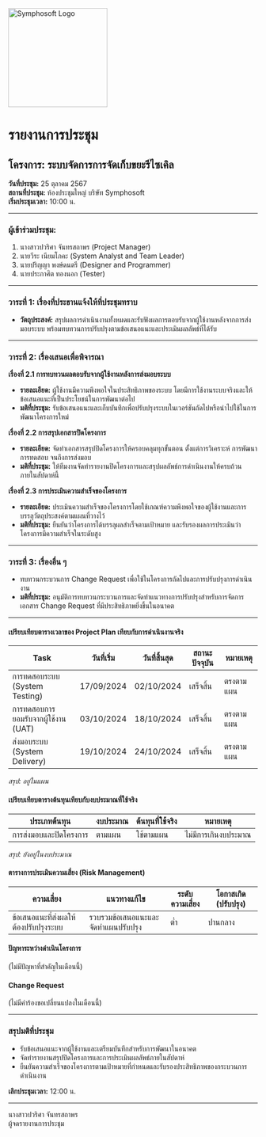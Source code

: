 <img src="https://www.symphosoft.com/logo/symphosoftLogo.png" alt="Symphosoft Logo" width="200"/>

# รายงานการประชุม

## โครงการ: ระบบจัดการการจัดเก็บขยะรีไซเคิล 
**วันที่ประชุม:** 25 ตุลาคม 2567  
**สถานที่ประชุม:** ห้องประชุมใหญ่ บริษัท Symphosoft  
**เริ่มประชุมเวลา:** 10:00 น.

---

### ผู้เข้าร่วมประชุม:
1. นางสาวปวริศา จันทรสถาพร (Project Manager)
2. นายวีระ เนียมโภคะ (System Analyst and Team Leader)
3. นายปริญญา พงษ์ดนตรี (Designer and Programmer)
4. นายประกาศิต ทองนอก (Tester)

---

### วาระที่ 1: เรื่องที่ประธานแจ้งให้ที่ประชุมทราบ
- **วัตถุประสงค์:** สรุปผลการดำเนินงานทั้งหมดและรับฟังผลการตอบรับจากผู้ใช้งานหลังจากการส่งมอบระบบ พร้อมทบทวนการปรับปรุงตามข้อเสนอแนะและประเมินผลลัพธ์ที่ได้รับ

---

### วาระที่ 2: เรื่องเสนอเพื่อพิจารณา

**เรื่องที่ 2.1 การทบทวนผลตอบรับจากผู้ใช้งานหลังการส่งมอบระบบ**  
- **รายละเอียด:** ผู้ใช้งานมีความพึงพอใจในประสิทธิภาพของระบบ โดยมีการใช้งานระบบจริงและให้ข้อเสนอแนะที่เป็นประโยชน์ในการพัฒนาต่อไป
- **มติที่ประชุม:** รับข้อเสนอแนะและเก็บบันทึกเพื่อปรับปรุงระบบในเวอร์ชันถัดไปหรือนำไปใช้ในการพัฒนาโครงการใหม่

**เรื่องที่ 2.2 การสรุปเอกสารปิดโครงการ**  
- **รายละเอียด:** จัดทำเอกสารสรุปปิดโครงการให้ครอบคลุมทุกขั้นตอน ตั้งแต่การวิเคราะห์ การพัฒนา การทดสอบ จนถึงการส่งมอบ
- **มติที่ประชุม:** ให้ทีมงานจัดทำรายงานปิดโครงการและสรุปผลลัพธ์การดำเนินงานให้ครบถ้วนภายในสัปดาห์นี้

**เรื่องที่ 2.3 การประเมินความสำเร็จของโครงการ**  
- **รายละเอียด:** ประเมินความสำเร็จของโครงการโดยใช้เกณฑ์ความพึงพอใจของผู้ใช้งานและการบรรลุวัตถุประสงค์ตามแผนที่วางไว้
- **มติที่ประชุม:** ยืนยันว่าโครงการได้บรรลุผลสำเร็จตามเป้าหมาย และรับรองผลการประเมินว่าโครงการมีความสำเร็จในระดับสูง

---

### วาระที่ 3: เรื่องอื่น ๆ  
- ทบทวนกระบวนการ Change Request เพื่อใช้ในโครงการถัดไปและการปรับปรุงการดำเนินงาน  
- **มติที่ประชุม:** อนุมัติการทบทวนกระบวนการและจัดทำแนวทางการปรับปรุงสำหรับการจัดการเอกสาร Change Request ที่มีประสิทธิภาพยิ่งขึ้นในอนาคต

---

#### เปรียบเทียบตารางเวลาของ Project Plan เทียบกับการดำเนินงานจริง
| Task | วันที่เริ่ม | วันที่สิ้นสุด | สถานะปัจจุบัน | หมายเหตุ |
|------|-------------|---------------|---------------|-----------|
| การทดสอบระบบ (System Testing) | 17/09/2024 | 02/10/2024 | เสร็จสิ้น | ตรงตามแผน |
| การทดสอบการยอมรับจากผู้ใช้งาน (UAT) | 03/10/2024 | 18/10/2024 | เสร็จสิ้น | ตรงตามแผน |
| ส่งมอบระบบ (System Delivery) | 19/10/2024 | 24/10/2024 | เสร็จสิ้น | ตรงตามแผน |  

*สรุป: อยู่ในแผน*

#### เปรียบเทียบตารางต้นทุนเทียบกับงบประมาณที่ใช้จริง
| ประเภทต้นทุน | งบประมาณ | ต้นทุนที่ใช้จริง | หมายเหตุ |
|---------------|----------|----------------|---------|
| การส่งมอบและปิดโครงการ | ตามแผน | ใช้ตามแผน | ไม่มีการเกินงบประมาณ |

*สรุป: ยังอยู่ในงบประมาณ*

#### ตารางการประเมินความเสี่ยง (Risk Management)
| ความเสี่ยง | แนวทางแก้ไข | ระดับความเสี่ยง | โอกาสเกิด (ปรับปรุง) |
|------------|-------------|-----------------|--------------------|
| ข้อเสนอแนะที่ส่งผลให้ต้องปรับปรุงระบบ | รวบรวมข้อเสนอแนะและจัดทำแผนปรับปรุง | ต่ำ | ปานกลาง |

#### ปัญหาระหว่างดำเนินโครงการ
(ไม่มีปัญหาที่สำคัญในเดือนนี้)

#### Change Request
(ไม่มีคำร้องขอเปลี่ยนแปลงในเดือนนี้)

---

### สรุปมติที่ประชุม
- รับข้อเสนอแนะจากผู้ใช้งานและเตรียมบันทึกสำหรับการพัฒนาในอนาคต
- จัดทำรายงานสรุปปิดโครงการและการประเมินผลลัพธ์ภายในสัปดาห์
- ยืนยันความสำเร็จของโครงการตามเป้าหมายที่กำหนดและรับรองประสิทธิภาพของกระบวนการดำเนินงาน

**เลิกประชุมเวลา:** 12:00 น.  

---

นางสาวปวริศา จันทรสถาพร  
ผู้จดรายงานการประชุม
